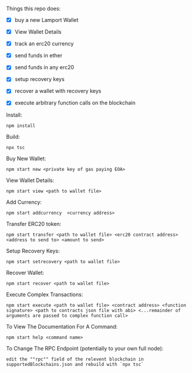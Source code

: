 Things this repo does: 
- [x] buy a new Lamport Wallet
- [x] View Wallet Details
- [x] track an erc20 currency
- [x] send funds in ether
- [x] send funds in any erc20
- [x] setup recovery keys
- [x] recover a wallet with recovery keys
- [x] execute arbitrary function calls on the blockchain


Install: 

    npm install
    
Build: 

    npx tsc

Buy New Wallet:
    
    npm start new <private key of gas paying EOA>

View Wallet Details:

    npm start view <path to wallet file>

Add Currency: 

    npm start addcurrency  <currency address>

Transfer ERC20 token:

    npm start transfer <path to wallet file> <erc20 contract address> <address to send to> <amount to send>

Setup Recovery Keys:

    npm start setrecovery <path to wallet file>

Recover Wallet:

    npm start recover <path to wallet file>

Execute Complex Transactions:

    npm start execute <path to wallet file> <contract address> <function signature> <path to contracts json file with abi> <...remainder of arguments are passed to complex function call>

To View The Documentation For A Command:
    
    npm start help <command name>

To Change The RPC Endpoint (potentially to your own full node):

    edit the ""rpc"" field of the relevent blockchain in supportedBlockchains.json and rebuild with `npx tsc`